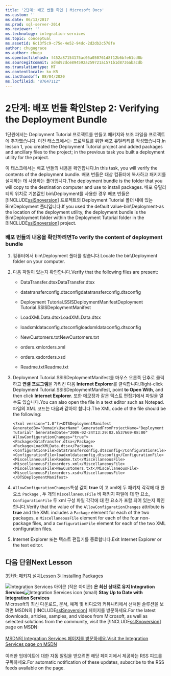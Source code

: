 ```yaml
---
title: '2단계: 배포 번들 확인 | Microsoft Docs'
ms.custom: ''
ms.date: 06/13/2017
ms.prod: sql-server-2014
ms.reviewer: ''
ms.technology: integration-services
ms.topic: conceptual
ms.assetid: 6c13f5c9-c75e-4e52-94dc-2d2db2c578fe
author: chugugrace
ms.author: chugu
ms.openlocfilehash: f452a87154175ac05a050761d8f12b6bfe61cd8b
ms.sourcegitcommit: ad4d92dce894592a259721a1571b1d8736abacdb
ms.translationtype: MT
ms.contentlocale: ko-KR
ms.lasthandoff: 08/04/2020
ms.locfileid: "87647112"
---
```

# <a name="step-2-verifying-the-deployment-bundle"></a><span data-ttu-id="3822c-102">2단계: 배포 번들 확인</span><span class="sxs-lookup"><span data-stu-id="3822c-102">Step 2: Verifying the Deployment Bundle</span></span>
  <span data-ttu-id="3822c-103">1단원에서는 Deployment Tutorial 프로젝트를 만들고 패키지와 보조 파일을 프로젝트에 추가했습니다. 이전 태스크에서는 프로젝트를 위한 배포 유틸리티를 작성했습니다.</span><span class="sxs-lookup"><span data-stu-id="3822c-103">In lesson 1, you created the Deployment Tutorial project and added packages and ancillary files to the project; in the previous task you built a deployment utility for the project.</span></span>  
  
 <span data-ttu-id="3822c-104">이 태스크에서는 배포 번들의 내용을 확인합니다.</span><span class="sxs-lookup"><span data-stu-id="3822c-104">In this task, you will verify the contents of the deployment bundle.</span></span> <span data-ttu-id="3822c-105">배포 번들은 대상 컴퓨터에 복사하고 패키지를 설치하는 데 사용하는 폴더입니다.</span><span class="sxs-lookup"><span data-stu-id="3822c-105">The deployment bundle is the folder that you will copy to the destination computer and use to install packages.</span></span> <span data-ttu-id="3822c-106">배포 유틸리티의 위치로 기본값인 bin\Deployment를 사용한 경우 배포 번들은 [!INCLUDE[ssISnoversion](../includes/ssisnoversion-md.md)] 프로젝트의 Deployment Tutorial 폴더 내에 있는 Bin\Deployment 폴더입니다.</span><span class="sxs-lookup"><span data-stu-id="3822c-106">If you used the default value-bin\Deployment-as the location of the deployment utility, the deployment bundle is the Bin\Deployment folder within the Deployment Tutorial folder in the [!INCLUDE[ssISnoversion](../includes/ssisnoversion-md.md)] project.</span></span>  
  
### <a name="to-verify-the-content-of-deployment-bundle"></a><span data-ttu-id="3822c-107">배포 번들의 내용을 확인하려면</span><span class="sxs-lookup"><span data-stu-id="3822c-107">To verify the content of deployment bundle</span></span>  
  
1.  <span data-ttu-id="3822c-108">컴퓨터에서 bin\Deployment 폴더를 찾습니다.</span><span class="sxs-lookup"><span data-stu-id="3822c-108">Locate the bin\Deployment folder on your computer.</span></span>  
  
2.  <span data-ttu-id="3822c-109">다음 파일이 있는지 확인합니다.</span><span class="sxs-lookup"><span data-stu-id="3822c-109">Verify that the following files are present:</span></span>  
  
    -   <span data-ttu-id="3822c-110">DataTransfer.dtsx</span><span class="sxs-lookup"><span data-stu-id="3822c-110">DataTransfer.dtsx</span></span>  
  
    -   <span data-ttu-id="3822c-111">datatransferconfig.dtsconfig</span><span class="sxs-lookup"><span data-stu-id="3822c-111">datatransferconfig.dtsconfig</span></span>  
  
    -   <span data-ttu-id="3822c-112">Deployment Tutorial.SSISDeploymentManifest</span><span class="sxs-lookup"><span data-stu-id="3822c-112">Deployment Tutorial.SSISDeploymentManifest</span></span>  
  
    -   <span data-ttu-id="3822c-113">LoadXMLData.dtsx</span><span class="sxs-lookup"><span data-stu-id="3822c-113">LoadXMLData.dtsx</span></span>  
  
    -   <span data-ttu-id="3822c-114">loadxmldataconfig.dtsconfig</span><span class="sxs-lookup"><span data-stu-id="3822c-114">loadxmldataconfig.dtsconfig</span></span>  
  
    -   <span data-ttu-id="3822c-115">NewCustomers.txt</span><span class="sxs-lookup"><span data-stu-id="3822c-115">NewCustomers.txt</span></span>  
  
    -   <span data-ttu-id="3822c-116">orders.xml</span><span class="sxs-lookup"><span data-stu-id="3822c-116">orders.xml</span></span>  
  
    -   <span data-ttu-id="3822c-117">orders.xsd</span><span class="sxs-lookup"><span data-stu-id="3822c-117">orders.xsd</span></span>  
  
    -   <span data-ttu-id="3822c-118">Readme.txt</span><span class="sxs-lookup"><span data-stu-id="3822c-118">Readme.txt</span></span>  
  
3.  <span data-ttu-id="3822c-119">Deployment Tutorial.SSISDeploymentManifest를 마우스 오른쪽 단추로 클릭하고 **연결 프로그램**을 가리킨 다음 **Internet Explorer**를 클릭합니다.</span><span class="sxs-lookup"><span data-stu-id="3822c-119">Right-click Deployment Tutorial.SSISDeploymentManifest, point **to Open With**, and then click **Internet Explorer**.</span></span> <span data-ttu-id="3822c-120">또한 메모장과 같은 텍스트 편집기에서 파일을 열 수도 있습니다.</span><span class="sxs-lookup"><span data-stu-id="3822c-120">You can also open the file in a text editor such as Notepad.</span></span> <span data-ttu-id="3822c-121">파일의 XML 코드는 다음과 같아야 합니다.</span><span class="sxs-lookup"><span data-stu-id="3822c-121">The XML code of the file should be the following:</span></span>  
  
     `<?xml version="1.0"?><DTSDeploymentManifest GeneratedBy="Domain\UserName" GeneratedFromProjectName="Deployment Tutorial" GeneratedDate="2006-02-24T13:29:02.6537669-08:00" AllowConfigurationChanges="true"><Package>DataTransfer.dtsx</Package><Package>LoadXMLData.dtsx</Package><ConfigurationFile>datatransferconfig.dtsconfig</ConfigurationFile><ConfigurationFile>loadxmldataconfig.dtsconfig</ConfigurationFile><MiscellaneousFile>Readme.txt</MiscellaneousFile><MiscellaneousFile>orders.xml</MiscellaneousFile><MiscellaneousFile>NewCustomers.txt</MiscellaneousFile><MiscellaneousFile>orders.xsd</MiscellaneousFile></DTSDeploymentManifest>`  
  
4.  <span data-ttu-id="3822c-122">`AllowConfigurationChanges`특성 값이 **true** 이 고 xml에 두 패키지 각각에 대 한 요소 `Package` , 두 개의 `MiscellaneousFile` 비 패키지 파일에 대 한 요소, `ConfigurationFile` 두 xml 구성 파일 각각에 대 한 요소가 포함 되어 있는지 확인 합니다.</span><span class="sxs-lookup"><span data-stu-id="3822c-122">Verify that the value of the `AllowConfigurationChanges` attribute is **true** and the XML includes a `Package` element for each of the two packages, a `MiscellaneousFile` element for each of the four non-package files, and a `ConfigurationFile` element for each of the two XML configuration files.</span></span>  
  
5.  <span data-ttu-id="3822c-123">Internet Explorer 또는 텍스트 편집기를 종료합니다.</span><span class="sxs-lookup"><span data-stu-id="3822c-123">Exit Internet Explorer or the text editor.</span></span>  
  
## <a name="next-lesson"></a><span data-ttu-id="3822c-124">다음 단원</span><span class="sxs-lookup"><span data-stu-id="3822c-124">Next Lesson</span></span>  
 [<span data-ttu-id="3822c-125">3단원: 패키지 설치</span><span class="sxs-lookup"><span data-stu-id="3822c-125">Lesson 3: Installing Packages</span></span>](../integration-services/lesson-3-install-ssis-package.md)  
  
<span data-ttu-id="3822c-126">![Integration Services 아이콘 (작은 아이콘)](media/dts-16.gif "Integration Services 아이콘(작은 아이콘)")  **은 최신 상태로 유지 Integration Services**</span><span class="sxs-lookup"><span data-stu-id="3822c-126">![Integration Services icon (small)](media/dts-16.gif "Integration Services icon (small)")  **Stay Up to Date with Integration Services**</span></span><br /> <span data-ttu-id="3822c-127">Microsoft의 최신 다운로드, 문서, 예제 및 비디오와 커뮤니티에서 선택된 솔루션을 보려면 MSDN의 [!INCLUDE[ssISnoversion](../includes/ssisnoversion-md.md)] 페이지를 방문하세요.</span><span class="sxs-lookup"><span data-stu-id="3822c-127">For the latest downloads, articles, samples, and videos from Microsoft, as well as selected solutions from the community, visit the [!INCLUDE[ssISnoversion](../includes/ssisnoversion-md.md)] page on MSDN:</span></span><br /><br /> [<span data-ttu-id="3822c-128">MSDN의 Integration Services 페이지를 방문하세요.</span><span class="sxs-lookup"><span data-stu-id="3822c-128">Visit the Integration Services page on MSDN</span></span>](https://go.microsoft.com/fwlink/?LinkId=136655)<br /><br /> <span data-ttu-id="3822c-129">이러한 업데이트에 대한 자동 알림을 받으려면 해당 페이지에서 제공하는 RSS 피드를 구독하세요.</span><span class="sxs-lookup"><span data-stu-id="3822c-129">For automatic notification of these updates, subscribe to the RSS feeds available on the page.</span></span>  
  
  
